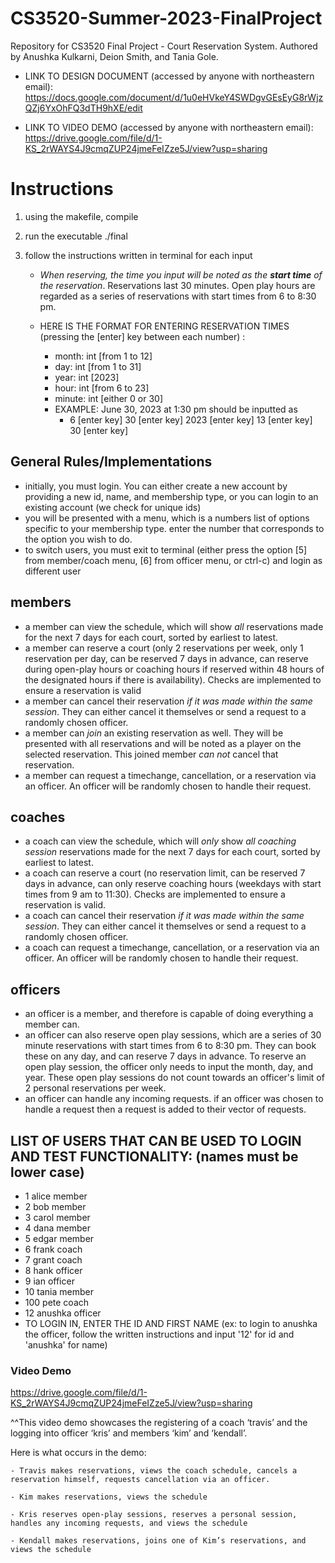# CS3520-Summer-2023-FinalProject
Repository for CS3520 Final Project - Court Reservation System.
Authored by Anushka Kulkarni, Deion Smith, and Tania Gole.

- LINK TO DESIGN DOCUMENT (accessed by anyone with northeastern email): https://docs.google.com/document/d/1u0eHVkeY4SWDgvGEsEyG8rWjzQZj6YxOhFQ3dTH9hXE/edit

- LINK TO VIDEO DEMO (accessed by anyone with northeastern email): 
https://drive.google.com/file/d/1-KS_2rWAYS4J9cmqZUP24jmeFeIZze5J/view?usp=sharing


# Instructions

1) using the makefile, compile
2) run the executable ./final
3) follow the instructions written in terminal for each input

    - _When reserving, the time you input will be noted as the **_start time_** of the reservation_. Reservations last 30 minutes. Open play hours are regarded as a series of reservations with start times from 6 to 8:30 pm. 
    
    - HERE IS THE FORMAT FOR ENTERING RESERVATION TIMES (pressing the [enter] key between each number) :
        - month: int [from 1 to 12]
        - day: int [from 1 to 31]
        - year: int [2023]
        - hour: int [from 6 to 23]
        - minute: int [either 0 or 30]
        - EXAMPLE: June 30, 2023 at 1:30 pm should be inputted as 
          - 6 [enter key] 30 [enter key] 2023 [enter key] 13 [enter key] 30 [enter key]
        
## General Rules/Implementations
- initially, you must login. You can either create a new account by providing a new id, name, and membership type, or you can login to an existing account (we check for unique ids)
- you will be presented with a menu, which is a numbers list of options specific to your membership type. enter the number that corresponds to the option
you wish to do.
- to switch users, you must exit to terminal (either press the option [5] from member/coach menu, [6] from officer menu, or ctrl-c) and login as different user


## members
- a member can view the schedule, which will show _all_ reservations made for the next 7 days for each court, sorted by earliest to latest. 
- a member can reserve a court (only 2 reservations per week, only 1 reservation per day, can be reserved 7 days in advance, can reserve during open-play hours or coaching hours if reserved within 48 hours of the designated hours if there is availability). Checks are implemented to ensure a reservation is valid
- a member can  cancel their reservation _if it was made within the same session_. They can either cancel it themselves or send a request to a randomly chosen officer.
- a member can _join_ an existing reservation as well. They will be presented with all reservations and will be noted as a player on the selected reservation. This joined member _can not_ cancel that reservation.
- a member can request a timechange, cancellation, or a reservation via an officer. An officer will be randomly chosen to handle their request.

## coaches
- a coach can view the schedule, which will _only_ show _all coaching session_ reservations made for the next 7 days for each court, sorted by earliest to latest. 
- a coach can reserve a court (no reservation limit, can be reserved 7 days in advance, can only reserve coaching hours (weekdays with start times from 9 am to 11:30). Checks are implemented to ensure a reservation is valid.
- a coach can cancel their reservation _if it was made within the same session_. They can either cancel it themselves or send a request to a randomly chosen officer.
- a coach can request a timechange, cancellation, or a reservation via an officer. An officer will be randomly chosen to handle their request.

## officers
- an officer is a member, and therefore is capable of doing everything a member can.
- an officer can also reserve open play sessions, which are a series of 30 minute reservations with start times from 6 to 8:30 pm. They can book these on any day, and can reserve 7 days in advance. To reserve an open play session, the officer only needs to input the month, day, and year. These open play sessions do not count towards an officer's limit of 2 personal reservations per week.
- an officer can handle any incoming requests. if an officer was chosen to handle a request then a request is added to their vector of requests. 


## LIST OF USERS THAT CAN BE USED TO LOGIN AND TEST FUNCTIONALITY: (names must be lower case)
- 1 alice member
- 2 bob member
- 3 carol member
- 4 dana member
- 5 edgar member
- 6 frank coach
- 7 grant coach
- 8 hank officer
- 9 ian officer
- 10 tania member
- 100 pete coach
- 12 anushka officer
- TO LOGIN IN, ENTER THE ID AND FIRST NAME (ex: to login to anushka the officer, follow the written instructions and input '12' for id and 'anushka' for name)

### Video Demo ###

https://drive.google.com/file/d/1-KS_2rWAYS4J9cmqZUP24jmeFeIZze5J/view?usp=sharing

^^This video demo showcases the registering of a coach ‘travis’ and the logging into officer ‘kris’ and members ‘kim’ and ‘kendall’. 

Here is what occurs in the demo: 

	- Travis makes reservations, views the coach schedule, cancels a reservation himself, requests cancellation via an officer. 
	
	- Kim makes reservations, views the schedule

	- Kris reserves open-play sessions, reserves a personal session, handles any incoming requests, and views the schedule

	- Kendall makes reservations, joins one of Kim’s reservations, and views the schedule
